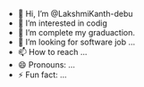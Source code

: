 - 👋 Hi, I’m @LakshmiKanth-debu
- 👀 I’m interested in codig
- 🌱 I’m complete my graduaction.
- 💞️ I’m looking for software job ...
- 📫 How to reach ...
- 😄 Pronouns: ...
- ⚡ Fun fact: ...

<!---
LakshmiKanth-debu/LakshmiKanth-debu is a ✨ special ✨ repository because its `README.md` (this file) appears on your GitHub profile.
You can click the Preview link to take a look at your changes.
--->
